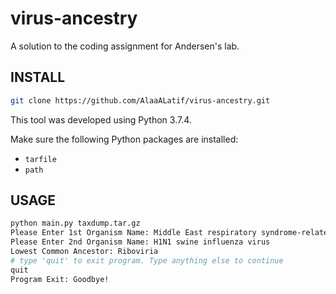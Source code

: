 # virus-ancestry
A solution to the coding assignment for Andersen's lab.

## INSTALL
```bash
git clone https://github.com/AlaaALatif/virus-ancestry.git
```

This tool was developed using Python 3.7.4.

Make sure the following Python packages are installed:
* `tarfile`
* `path`

## USAGE
```bash
python main.py taxdump.tar.gz
Please Enter 1st Organism Name: Middle East respiratory syndrome-related coronavirus
Please Enter 2nd Organism Name: H1N1 swine influenza virus
Lowest Common Ancestor: Riboviria
# type 'quit' to exit program. Type anything else to continue
quit
Program Exit: Goodbye!
```
